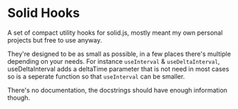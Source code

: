 # Solid Hooks

A set of compact utility hooks for solid.js, mostly meant my own personal projects but free to use anyway.

They're designed to be as small as possible, in a few places there's multiple depending on your needs. For instance `useInterval` & `useDeltaInterval`, useDeltaInterval adds a deltaTime parameter that is not need in most cases so is a seperate function so that `useInterval` can be smaller.

There's no documentation, the docstrings should have enough information though.
